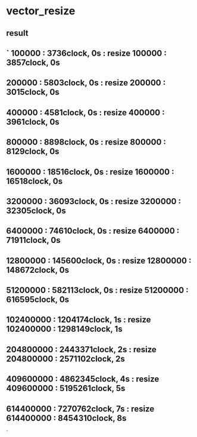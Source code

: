 # vector_resize
## result
`
100000     :       3736clock, 0s : resize
100000     :       3857clock, 0s
------------------
200000     :       5803clock, 0s : resize
200000     :       3015clock, 0s
------------------
400000     :       4581clock, 0s : resize
400000     :       3961clock, 0s
------------------
800000     :       8898clock, 0s : resize
800000     :       8129clock, 0s
------------------
1600000    :      18516clock, 0s : resize
1600000    :      16518clock, 0s
------------------
3200000    :      36093clock, 0s : resize
3200000    :      32305clock, 0s
------------------
6400000    :      74610clock, 0s : resize
6400000    :      71911clock, 0s
------------------
12800000   :     145600clock, 0s : resize
12800000   :     148672clock, 0s
------------------
51200000   :     582113clock, 0s : resize
51200000   :     616595clock, 0s
------------------
102400000  :    1204174clock, 1s : resize
102400000  :    1298149clock, 1s
------------------
204800000  :    2443371clock, 2s : resize
204800000  :    2571102clock, 2s
------------------
409600000  :    4862345clock, 4s : resize
409600000  :    5195261clock, 5s
------------------
614400000  :    7270762clock, 7s : resize
614400000  :    8454310clock, 8s
------------------
`